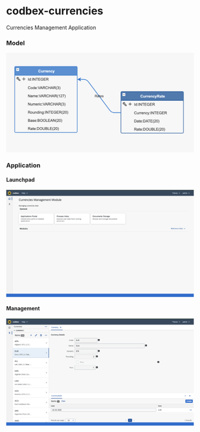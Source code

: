 # codbex-currencies
Currencies Management Application

### Model

![model](images/currencies-model.png)

### Application

#### Launchpad

![launchpad](images/currencies-launchpad.png)

#### Management

![management](images/currency-rate-management.png)
